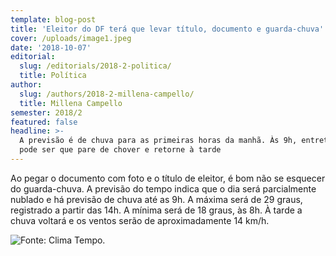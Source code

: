 ```yaml
---
template: blog-post
title: 'Eleitor do DF terá que levar título, documento e guarda-chuva'
cover: /uploads/image1.jpeg
date: '2018-10-07'
editorial:
  slug: /editorials/2018-2-politica/
  title: Política
author:
  slug: /authors/2018-2-millena-campello/
  title: Millena Campello
semester: 2018/2
featured: false
headline: >-
  A previsão é de chuva para as primeiras horas da manhã. Às 9h, entretanto,
  pode ser que pare de chover e retorne à tarde
---
```

Ao pegar o documento com foto e o título de eleitor, é bom não se esquecer do guarda-chuva. A previsão do tempo indica que o dia será parcialmente nublado e há previsão de chuva até as 9h. A máxima será de 29 graus, registrado a partir das 14h. A mínima será de 18 graus, às 8h. À tarde a chuva voltará e os ventos serão de aproximadamente 14 km/h.

![Fonte: Clima Tempo.](/uploads/image1.jpeg)
